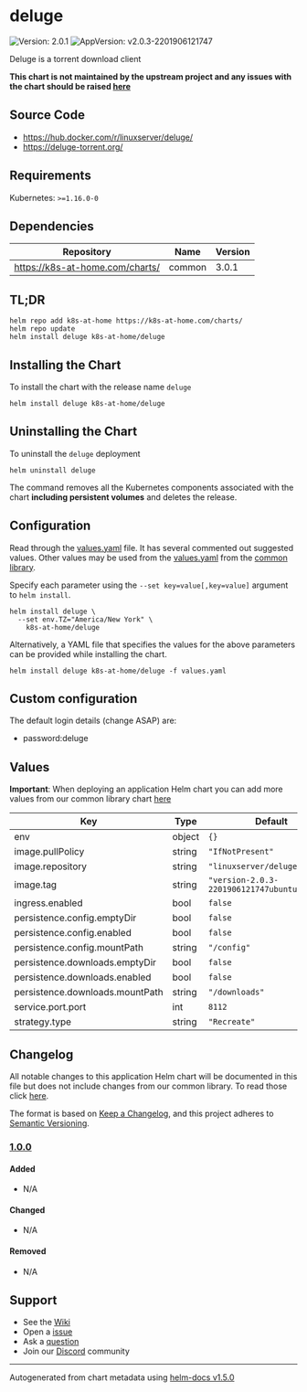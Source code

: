 # deluge

![Version: 2.0.1](https://img.shields.io/badge/Version-2.0.1-informational?style=flat-square) ![AppVersion: v2.0.3-2201906121747](https://img.shields.io/badge/AppVersion-v2.0.3--2201906121747-informational?style=flat-square)

Deluge is a torrent download client

**This chart is not maintained by the upstream project and any issues with the chart should be raised [here](https://github.com/k8s-at-home/charts/issues/new/choose)**

## Source Code

* <https://hub.docker.com/r/linuxserver/deluge/>
* <https://deluge-torrent.org/>

## Requirements

Kubernetes: `>=1.16.0-0`

## Dependencies

| Repository | Name | Version |
|------------|------|---------|
| https://k8s-at-home.com/charts/ | common | 3.0.1 |

## TL;DR

```console
helm repo add k8s-at-home https://k8s-at-home.com/charts/
helm repo update
helm install deluge k8s-at-home/deluge
```

## Installing the Chart

To install the chart with the release name `deluge`

```console
helm install deluge k8s-at-home/deluge
```

## Uninstalling the Chart

To uninstall the `deluge` deployment

```console
helm uninstall deluge
```

The command removes all the Kubernetes components associated with the chart **including persistent volumes** and deletes the release.

## Configuration

Read through the [values.yaml](./values.yaml) file. It has several commented out suggested values.
Other values may be used from the [values.yaml](../common/values.yaml) from the [common library](../common).

Specify each parameter using the `--set key=value[,key=value]` argument to `helm install`.

```console
helm install deluge \
  --set env.TZ="America/New York" \
    k8s-at-home/deluge
```

Alternatively, a YAML file that specifies the values for the above parameters can be provided while installing the chart.

```console
helm install deluge k8s-at-home/deluge -f values.yaml
```

## Custom configuration

The default login details (change ASAP) are:

* password:deluge

## Values

**Important**: When deploying an application Helm chart you can add more values from our common library chart [here](https://github.com/k8s-at-home/charts/tree/master/charts/common/)

| Key | Type | Default | Description |
|-----|------|---------|-------------|
| env | object | `{}` |  |
| image.pullPolicy | string | `"IfNotPresent"` |  |
| image.repository | string | `"linuxserver/deluge"` |  |
| image.tag | string | `"version-2.0.3-2201906121747ubuntu18.04.1"` |  |
| ingress.enabled | bool | `false` |  |
| persistence.config.emptyDir | bool | `false` |  |
| persistence.config.enabled | bool | `false` |  |
| persistence.config.mountPath | string | `"/config"` |  |
| persistence.downloads.emptyDir | bool | `false` |  |
| persistence.downloads.enabled | bool | `false` |  |
| persistence.downloads.mountPath | string | `"/downloads"` |  |
| service.port.port | int | `8112` |  |
| strategy.type | string | `"Recreate"` |  |

## Changelog

All notable changes to this application Helm chart will be documented in this file but does not include changes from our common library. To read those click [here](https://github.com/k8s-at-home/charts/tree/master/charts/common/README.md#Changelog).

The format is based on [Keep a Changelog](https://keepachangelog.com/en/1.0.0/), and this project adheres to [Semantic Versioning](https://semver.org/spec/v2.0.0.html).

### [1.0.0]

#### Added

- N/A

#### Changed

- N/A

#### Removed

- N/A

[1.0.0]: #1.0.0

## Support

- See the [Wiki](https://github.com/k8s-at-home/charts/wiki)
- Open a [issue](https://github.com/k8s-at-home/charts/issues/new/choose)
- Ask a [question](https://github.com/k8s-at-home/charts/discussions)
- Join our [Discord](https://discord.gg/sTMX7Vh) community

----------------------------------------------
Autogenerated from chart metadata using [helm-docs v1.5.0](https://github.com/norwoodj/helm-docs/releases/v1.5.0)